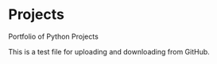 # Projects
Portfolio of Python Projects

This is a test file for uploading and downloading from GitHub.